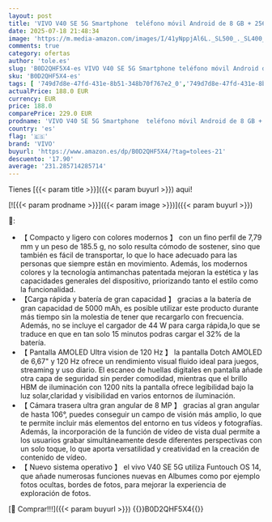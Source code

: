 ```yaml
---
layout: post
title: 'VIVO V40 SE 5G Smartphone  teléfono móvil Android de 8 GB + 256 GB  Pantalla AMOLED de 6 67" y 120 Hz  cámara Triple de 50 MP  Batería de 5000mAh  Negro'
date: 2025-07-18 21:48:34
image: 'https://m.media-amazon.com/images/I/41yNppjAl6L._SL500_._SL400_.jpg'
comments: true
category: ofertas
author: 'tole.es'
slug: 'B0D2QHF5X4-es VIVO V40 SE 5G Smartphone teléfono móvil Android de 8 GB +...'
sku: 'B0D2QHF5X4-es'
tags: [ '749d7d8e-47fd-431e-8b51-348b70f767e2_0','749d7d8e-47fd-431e-8b51-348b70f767e2_6901','749d7d8e-47fd-431e-8b51-348b70f767e2_9101','Arborist Merchandising Root','Comunicación móvil y accesorios','Electrónica','Móviles','Móviles y smartphones libres','Self Service','Special Features Stores','Top Brands Tech Phones','Top Brands Tech Selection','Top brands in Electronics','android','vivo','🇪🇸', ]
actualPrice: 188.0 EUR
currency: EUR
price: 188.0
comparePrice: 229.0 EUR
prodname: 'VIVO V40 SE 5G Smartphone  teléfono móvil Android de 8 GB + 256 GB  Pantalla AMOLED de 6 67" y 120 Hz  cámara Triple de 50 MP  Batería de 5000mAh  Negro'
country: 'es'
flag: '🇪🇸'
brand: 'VIVO'
buyurl: 'https://www.amazon.es/dp/B0D2QHF5X4/?tag=tolees-21'
descuento: '17.90'
average: '231.285714285714'
---
```


Tienes [{{< param title >}}]({{< param buyurl >}}) aqui!

[![{{< param prodname >}}]({{< param image >}})]({{< param buyurl >}})

🔎:

- 【 Compacto y ligero con colores modernos 】 con un fino perfil de 7,79 mm y un peso de 185.5 g, no solo resulta cómodo de sostener, sino que también es fácil de transportar, lo que lo hace adecuado para las personas que siempre están en movimiento. Además, los modernos colores y la tecnología antimanchas patentada mejoran la estética y las capacidades generales del dispositivo, priorizando tanto el estilo como la funcionalidad.
- 【Carga rápida y batería de gran capacidad 】 gracias a la batería de gran capacidad de 5000 mAh, es posible utilizar este producto durante más tiempo sin la molestia de tener que recargarlo con frecuencia. Además, no se incluye el cargador de 44 W para carga rápida,lo que se traduce en que en tan solo 15 minutos podras cargar el 32% de la batería.
- 【 Pantalla AMOLED Ultra vision de 120 Hz 】 la pantalla Dotch AMOLED de 6,67" y 120 Hz ofrece un rendimiento visual fluido ideal para juegos, streaming y uso diario. El escaneo de huellas digitales en pantalla añade otra capa de seguridad sin perder comodidad, mientras que el brillo HBM de iluminación con 1200 nits la pantalla ofrece legibilidad bajo la luz solar,claridad y visibilidad en varios entornos de iluminación.
- 【 Cámara trasera ultra gran angular de 8 MP 】 gracias al gran angular de hasta 106°, puedes conseguir un campo de visión más amplio, lo que te permite incluir más elementos del entorno en tus vídeos y fotografías. Además, la incorporación de la función de vídeo de vista dual permite a los usuarios grabar simultáneamente desde diferentes perspectivas con un solo toque, lo que aporta versatilidad y creatividad en la creación de contenido de vídeo.
- 【 Nuevo sistema operativo 】 el vivo V40 SE 5G utiliza Funtouch OS 14, que añade numerosas funciones nuevas en Albumes como por ejemplo fotos ocultas, bordes de fotos, para mejorar la experiencia de exploración de fotos.

[🛒 Comprar!!!]({{< param buyurl >}})
{{<world>}}B0D2QHF5X4{{</world>}}
